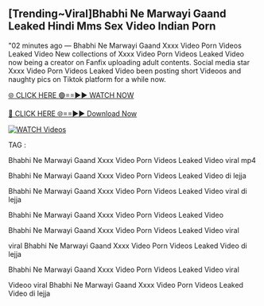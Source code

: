 ## [Trending~Viral]Bhabhi Ne Marwayi Gaand Leaked Hindi Mms Sex Video Indian Porn


"02 minutes ago —  Bhabhi Ne Marwayi Gaand Xxxx Video Porn Videos Leaked Video New collections of   Xxxx Video Porn Videos Leaked Video now being a creator on Fanfix uploading adult contents. Social media star   Xxxx Video Porn Videos Leaked Video been posting short Videoos and naughty pics on Tiktok platform for a while now.


[🌐 CLICK HERE 🟢==►► WATCH NOW](https://ultra-bulletin.blogspot.com/p/ultra-bulletin-23.html)

[🔴 CLICK HERE 🌐==►► Download Now](https://ultra-bulletin.blogspot.com/p/ultra-bulletin-23.html)

[![WATCH Videos](https://i.imgur.com/dJHk4Zq.gif)](https://ultra-bulletin.blogspot.com/p/ultra-bulletin-23.html)


TAG :

Bhabhi Ne Marwayi Gaand Xxxx Video Porn Videos Leaked Video viral mp4

Bhabhi Ne Marwayi Gaand Xxxx Video Porn Videos Leaked Video di lejja

Bhabhi Ne Marwayi Gaand Xxxx Video Porn Videos Leaked Video viral di lejja

Bhabhi Ne Marwayi Gaand Xxxx Video Porn Videos Leaked Video

Bhabhi Ne Marwayi Gaand Xxxx Video Porn Videos Leaked Video viral

viral Bhabhi Ne Marwayi Gaand Xxxx Video Porn Videos Leaked Video di lejja

Bhabhi Ne Marwayi Gaand Xxxx Video Porn Videos Leaked Video viral

Videoo viral Bhabhi Ne Marwayi Gaand Xxxx Video Porn Videos Leaked Video di lejja
